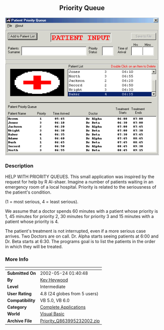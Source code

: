 ﻿<div align="center">

## Priority Queue

<img src="PIC20025232055304283.GIF">
</div>

### Description

HELP WITH PRIORITY QUEUES. This small application was inspired by the request for help by R Al-shaer. Imagine a number of patients waiting in an emergency room of a local hospital. Priority is related to the seriousness of the patient's condition.

(1 = most serious, 4 = least serious).

We assume that a doctor spends 60 minutes with a patient whose priority is 1, 45 minutes for priority 2, 30 minutes for priority 3 and 15 minutes with a patient whose priority is 4.

The patient's treatment is not interrupted, even if a more serious case arrives. Two Doctors are on call. Dr. Alpha starts seeing patients at 6:00 and Dr. Beta starts at 6:30. The programs goal is to list the patients in the order in which they will be treated.
 
### More Info
 


<span>             |<span>
---                |---
**Submitted On**   |2002-05-24 01:40:48
**By**             |[Kev Heywood](https://github.com/Planet-Source-Code/PSCIndex/blob/master/ByAuthor/kev-heywood.md)
**Level**          |Intermediate
**User Rating**    |4.8 (24 globes from 5 users)
**Compatibility**  |VB 5\.0, VB 6\.0
**Category**       |[Complete Applications](https://github.com/Planet-Source-Code/PSCIndex/blob/master/ByCategory/complete-applications__1-27.md)
**World**          |[Visual Basic](https://github.com/Planet-Source-Code/PSCIndex/blob/master/ByWorld/visual-basic.md)
**Archive File**   |[Priority\_Q863995232002\.zip](https://github.com/Planet-Source-Code/kev-heywood-priority-queue__1-35048/archive/master.zip)








